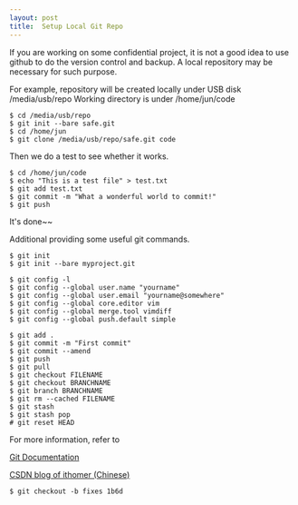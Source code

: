```yaml
---
layout: post
title:  Setup Local Git Repo
---
```



If you are working on some confidential project, it is not a good idea to use github to do the version control and backup. A local repository may be necessary for such purpose.

For example, repository will be created locally under USB disk /media/usb/repo
Working directory is under /home/jun/code

	$ cd /media/usb/repo
	$ git init --bare safe.git
	$ cd /home/jun
	$ git clone /media/usb/repo/safe.git code

Then we do a test to see whether it works.

	$ cd /home/jun/code
	$ echo "This is a test file" > test.txt
	$ git add test.txt
	$ git commit -m "What a wonderful world to commit!"
	$ git push

It's done~~ 


Additional providing some useful git commands. 

	$ git init
	$ git init --bare myproject.git
	
	$ git config -l
	$ git config --global user.name "yourname"
	$ git config --global user.email "yourname@somewhere"
	$ git config --global core.editor vim
	$ git config --global merge.tool vimdiff
	$ git config --global push.default simple
	
	$ git add .
	$ git commit -m "First commit"
	$ git commit --amend
	$ git push
	$ git pull
	$ git checkout FILENAME
	$ git checkout BRANCHNAME
	$ git branch BRANCHNAME
	$ git rm --cached FILENAME
	$ git stash
	$ git stash pop
	# git reset HEAD




For more information, refer to

[Git Documentation](http://git-scm.com/doc)

[CSDN blog of ithomer (Chinese)](http://blog.csdn.net/ithomer/article/details/7529022)

	$ git checkout -b fixes 1b6d